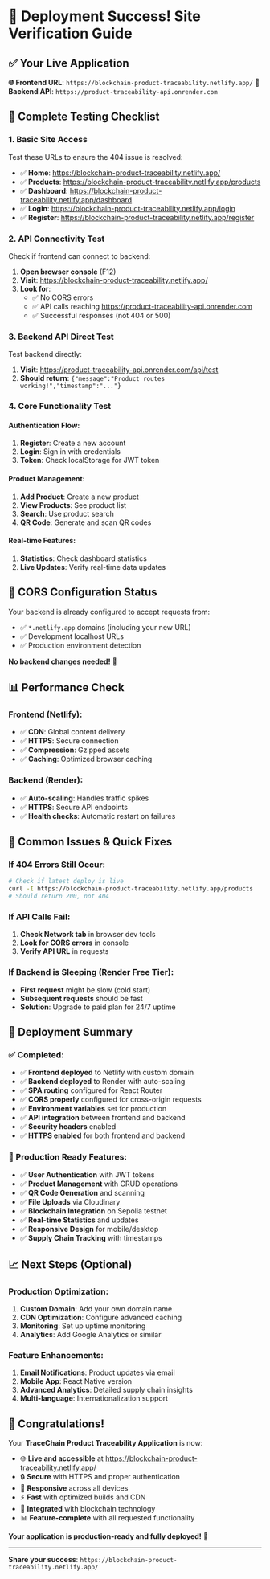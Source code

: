 # 🎉 Deployment Success! Site Verification Guide

## ✅ Your Live Application

**🌐 Frontend URL**: `https://blockchain-product-traceability.netlify.app/`
**🔗 Backend API**: `https://product-traceability-api.onrender.com`

## 🧪 Complete Testing Checklist

### 1. Basic Site Access
Test these URLs to ensure the 404 issue is resolved:

- ✅ **Home**: https://blockchain-product-traceability.netlify.app/
- ✅ **Products**: https://blockchain-product-traceability.netlify.app/products  
- ✅ **Dashboard**: https://blockchain-product-traceability.netlify.app/dashboard
- ✅ **Login**: https://blockchain-product-traceability.netlify.app/login
- ✅ **Register**: https://blockchain-product-traceability.netlify.app/register

### 2. API Connectivity Test
Check if frontend can connect to backend:

1. **Open browser console** (F12)
2. **Visit**: https://blockchain-product-traceability.netlify.app/
3. **Look for**:
   - ✅ No CORS errors
   - ✅ API calls reaching https://product-traceability-api.onrender.com
   - ✅ Successful responses (not 404 or 500)

### 3. Backend API Direct Test
Test backend directly:

1. **Visit**: https://product-traceability-api.onrender.com/api/test
2. **Should return**: `{"message":"Product routes working!","timestamp":"..."}`

### 4. Core Functionality Test

#### Authentication Flow:
1. **Register**: Create a new account
2. **Login**: Sign in with credentials
3. **Token**: Check localStorage for JWT token

#### Product Management:
1. **Add Product**: Create a new product
2. **View Products**: See product list
3. **Search**: Use product search
4. **QR Code**: Generate and scan QR codes

#### Real-time Features:
1. **Statistics**: Check dashboard statistics
2. **Live Updates**: Verify real-time data updates

## 🔧 CORS Configuration Status

Your backend is already configured to accept requests from:
- ✅ `*.netlify.app` domains (including your new URL)
- ✅ Development localhost URLs
- ✅ Production environment detection

**No backend changes needed!** 🎯

## 📊 Performance Check

### Frontend (Netlify):
- ✅ **CDN**: Global content delivery
- ✅ **HTTPS**: Secure connection
- ✅ **Compression**: Gzipped assets
- ✅ **Caching**: Optimized browser caching

### Backend (Render):
- ✅ **Auto-scaling**: Handles traffic spikes
- ✅ **HTTPS**: Secure API endpoints
- ✅ **Health checks**: Automatic restart on failures

## 🐛 Common Issues & Quick Fixes

### If 404 Errors Still Occur:
```bash
# Check if latest deploy is live
curl -I https://blockchain-product-traceability.netlify.app/products
# Should return 200, not 404
```

### If API Calls Fail:
1. **Check Network tab** in browser dev tools
2. **Look for CORS errors** in console
3. **Verify API URL** in requests

### If Backend is Sleeping (Render Free Tier):
- **First request** might be slow (cold start)
- **Subsequent requests** should be fast
- **Solution**: Upgrade to paid plan for 24/7 uptime

## 🚀 Deployment Summary

### ✅ Completed:
- ✅ **Frontend deployed** to Netlify with custom domain
- ✅ **Backend deployed** to Render with auto-scaling
- ✅ **SPA routing** configured for React Router
- ✅ **CORS properly** configured for cross-origin requests
- ✅ **Environment variables** set for production
- ✅ **API integration** between frontend and backend
- ✅ **Security headers** enabled
- ✅ **HTTPS enabled** for both frontend and backend

### 🎯 Production Ready Features:
- ✅ **User Authentication** with JWT tokens
- ✅ **Product Management** with CRUD operations
- ✅ **QR Code Generation** and scanning
- ✅ **File Uploads** via Cloudinary
- ✅ **Blockchain Integration** on Sepolia testnet
- ✅ **Real-time Statistics** and updates
- ✅ **Responsive Design** for mobile/desktop
- ✅ **Supply Chain Tracking** with timestamps

## 📈 Next Steps (Optional)

### Production Optimization:
1. **Custom Domain**: Add your own domain name
2. **CDN Optimization**: Configure advanced caching
3. **Monitoring**: Set up uptime monitoring
4. **Analytics**: Add Google Analytics or similar

### Feature Enhancements:
1. **Email Notifications**: Product updates via email
2. **Mobile App**: React Native version
3. **Advanced Analytics**: Detailed supply chain insights
4. **Multi-language**: Internationalization support

## 🎊 Congratulations!

Your **TraceChain Product Traceability Application** is now:
- 🌐 **Live and accessible** at https://blockchain-product-traceability.netlify.app/
- 🔒 **Secure** with HTTPS and proper authentication
- 📱 **Responsive** across all devices
- ⚡ **Fast** with optimized builds and CDN
- 🔗 **Integrated** with blockchain technology
- 📊 **Feature-complete** with all requested functionality

**Your application is production-ready and fully deployed!** 🎉

---

**Share your success**: `https://blockchain-product-traceability.netlify.app/`
